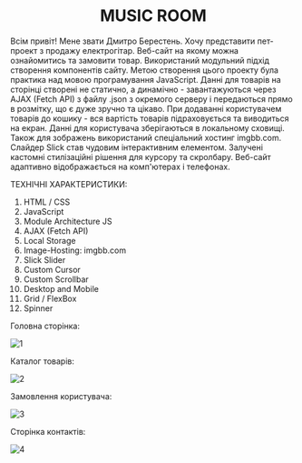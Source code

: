<h1 align="center">MUSIC ROOM</h1>

Всім привіт! Мене звати Дмитро Берестень. Хочу представити пет-проект з продажу електрогітар. Веб-сайт на якому можна ознайомитись та замовити товар. Використаний модульний підхід створення компонентів сайту. Метою створення цього проекту була практика над мовою програмування JavaScript. Данні для товарів на сторінці створені не статично, а динамічно - завантажуються через AJAX (Fetch API) з файлу .json з окремого серверу і передаються прямо в розмітку, що є дуже зручно та цікаво. При додаванні користувачем товарів до кошику - вся вартість товарів підраховується та виводиться на екран. Данні для користувача зберігаються в локальному сховищі. Також для зображень використаний спеціальний хостинг imgbb.com. Слайдер Slick став чудовим інтерактивним елементом. Залучені кастомні стилізаційні рішення для курсору та скролбару. Веб-сайт адаптивно відображається на комп'ютерах і телефонах.

ТЕХНІЧНІ ХАРАКТЕРИСТИКИ:
1. HTML / CSS
2. JavaScript
3. Module Architecture JS
4. AJAX (Fetch API)
5. Local Storage
6. Image-Hosting: imgbb.com
7. Slick Slider
8. Custom Cursor
9. Custom Scrollbar
10. Desktop and Mobile 
11. Grid / FlexBox
12. Spinner

Головна сторінка:

![1](https://user-images.githubusercontent.com/87872240/213876831-fdba3211-fb4a-4647-8cab-9a4799de521f.png)

Каталог товарів:

![2](https://user-images.githubusercontent.com/87872240/213876843-43f80200-fbee-4ce9-8db0-78deb60bf0b3.png)

Замовлення користувача:

![3](https://user-images.githubusercontent.com/87872240/213876874-c4cdf207-9aae-426c-ba54-306da8c09eb1.png)

Сторінка контактів: 

![4](https://user-images.githubusercontent.com/87872240/213876899-77c620b9-2ae7-4870-be9a-561c81c165a0.png)

